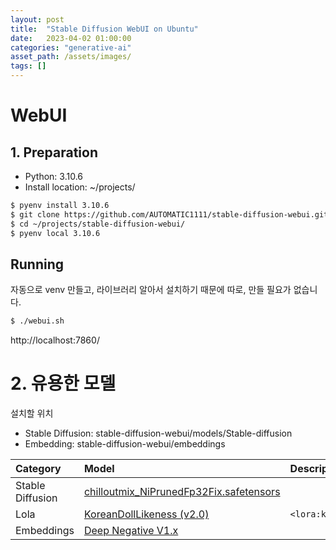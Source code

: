 ```yaml
---
layout: post
title:  "Stable Diffusion WebUI on Ubuntu"
date:   2023-04-02 01:00:00
categories: "generative-ai"
asset_path: /assets/images/
tags: []
---
```


# WebUI

## 1. Preparation

 - Python: 3.10.6
 - Install location: ~/projects/

```bash
$ pyenv install 3.10.6
$ git clone https://github.com/AUTOMATIC1111/stable-diffusion-webui.git
$ cd ~/projects/stable-diffusion-webui/
$ pyenv local 3.10.6
```

## Running 

자동으로 venv 만들고, 라이브러리 알아서 설치하기 때문에 따로, 만들 필요가 없습니다. 

```bash
$ ./webui.sh
```

http://localhost:7860/


# 2. 유용한 모델

설치할 위치

- Stable Diffusion: stable-diffusion-webui/models/Stable-diffusion 
- Embedding: stable-diffusion-webui/embeddings

| Category         | Model                                                                                                       | Description                          |
|:-----------------|:------------------------------------------------------------------------------------------------------------|:-------------------------------------|
| Stable Diffusion | [chilloutmix_NiPrunedFp32Fix.safetensors](https://civitai.com/models/6424/chilloutmix)                      |                                      |
| Lola             | [KoreanDollLikeness (v2.0)](https://civitai.com/models/26124/koreandolllikeness-v20)                        | `<lora:koreanDollLikeness_v20:0.66>` |
| Embeddings       | [Deep Negative V1.x](https://civitai.com/models/4629/deep-negative-v1x)                                     |                                      |